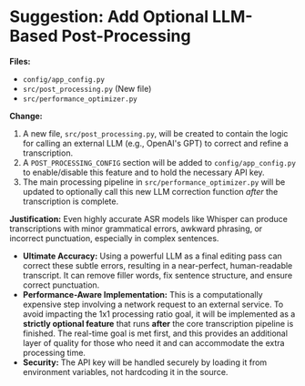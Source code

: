 # Suggestion: Add Optional LLM-Based Post-Processing

**Files:**
- `config/app_config.py`
- `src/post_processing.py` (New file)
- `src/performance_optimizer.py`

**Change:**
1. A new file, `src/post_processing.py`, will be created to contain the logic for calling an external LLM (e.g., OpenAI's GPT) to correct and refine a transcription.
2. A `POST_PROCESSING_CONFIG` section will be added to `config/app_config.py` to enable/disable this feature and to hold the necessary API key.
3. The main processing pipeline in `src/performance_optimizer.py` will be updated to optionally call this new LLM correction function *after* the transcription is complete.

**Justification:**
Even highly accurate ASR models like Whisper can produce transcriptions with minor grammatical errors, awkward phrasing, or incorrect punctuation, especially in complex sentences.

- **Ultimate Accuracy:** Using a powerful LLM as a final editing pass can correct these subtle errors, resulting in a near-perfect, human-readable transcript. It can remove filler words, fix sentence structure, and ensure correct punctuation.
- **Performance-Aware Implementation:** This is a computationally expensive step involving a network request to an external service. To avoid impacting the 1x1 processing ratio goal, it will be implemented as a **strictly optional feature** that runs **after** the core transcription pipeline is finished. The real-time goal is met first, and this provides an additional layer of quality for those who need it and can accommodate the extra processing time.
- **Security:** The API key will be handled securely by loading it from environment variables, not hardcoding it in the source.
